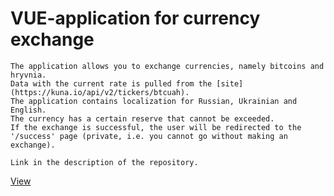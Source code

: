 VUE-application for currency exchange
=====================

    The application allows you to exchange currencies, namely bitcoins and hryvnia. 
    Data with the current rate is pulled from the [site](https://kuna.io/api/v2/tickers/btcuah).
    The application contains localization for Russian, Ukrainian and English.
    The currency has a certain reserve that cannot be exceeded.
    If the exchange is successful, the user will be redirected to the '/success' page (private, i.e. you cannot go without making an exchange).
    
    Link in the description of the repository.

[View](https://exchanger-dl.herokuapp.com/)
